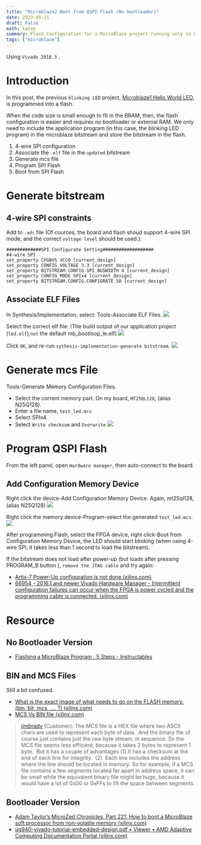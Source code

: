 ```yaml
---
title: "Microblaze2 Boot from QSPI Flash (No bootloader)"
date: 2023-05-21
draft: False
math: katex
summary: Flash Configuration for a MicroBlaze project running only in BRAM and without a bootloader.
tags: ["microblaze"]
---
```




Using `Vivado 2018.3` . 

# Introduction

In this post, the previous `blinking LED` project, [Microblaze1 Hello World LED](https://qygong17.github.io/posts/microblaze1-hello-world-led/), is programmed into a flash. 

When the code size is small enough to fit in the BRAM, then, the flash configuration is easier and requires no bootloader or external RAM. We only need to include the application program (in this case, the blinking LED program) in the microblaze bitstream and store the bitstream in the flash. 

1. 4-wire SPI configuration
2. Associate the `.elf` file in the `updated` bitstream
3. Generate mcs file 
4. Program SPI Flash
5. Boot from SPI Flash

#  Generate bitstream

## 4-wire SPI constraints
Add to `.xdc` file (Of cources, the board and flash shoud support 4-wire SPI mode, and the correct `voltage level` should be used.): 
```
#############SPI Configurate Setting###################
#4-wire SPI
set_property CFGBVS VCCO [current_design]
set_property CONFIG_VOLTAGE 3.3 [current_design]
set_property BITSTREAM.CONFIG.SPI_BUSWIDTH 4 [current_design]
set_property CONFIG_MODE SPIx4 [current_design]
set_property BITSTREAM.CONFIG.CONFIGRATE 50 [current_design]
```

## Associate ELF Files
In Synthesis/Implementation, select: Tools-Associate ELF Files. 
![](/images/img_2023-05-20-30.png)

Select the correct elf file: (The build output of our application project (`led.elf`),`not` the default mb_bootloop_le.elf)
![](/images/img_2023-05-20-32.png)

Click `OK`, and re-run `sythesis-implementation-generate bitstream`.
![](/images/img_2023-05-20-31.png)



# Generate mcs File
Tools-Generate Memory Configuration Files. 
- Select the corrent memory part. On my board,  `MT25QL128`, (alias N25Q128). 
- Enter a file name, `test_led.mcs`
- Select SPIx4
- Select `Write checksum` and `Overwrite`
![](/images/img_2023-05-20-26.png)


# Program QSPI Flash
From the left panel, open `Hardware manager`, then auto-connect to the board. 

## Add Configuration Memory Device
Right click the device-Add Configuration Memory Device. Again,  mt25ql128, (alias N25Q128)
![](/images/img_2023-05-20-27.png)


Right click the memory device-Program-select the generated `test_led.mcs`. 
![](/images/img_2023-05-20-29.png)

After programming Flash, select the FPGA device, right click-Boot from Configuration Memory Device, the LED should start blinking (when using 4-wire SPI, it takes less than 1 second to load the bitstream). 

If the bitstream does not load after power-up (but loads after pressing PROGRAM_B button ), `remove the JTAG cable` and try again: 
- [Artix-7 Power-Up configuration is not done (xilinx.com)](https://support.xilinx.com/s/question/0D52E00006hpKu2SAE/artix7-powerup-configuration-is-not-done?language=en_US)
- [66954 - 2016.1 and newer Vivado Hardware Manager - Intermittent configuration failures can occur when the FPGA is power cycled and the programming cable is connected. (xilinx.com)](https://support.xilinx.com/s/article/66954?language=en_US)

# Resource

## No Bootloader Version 
- [Flashing a MicroBlaze Program : 5 Steps - Instructables](https://www.instructables.com/Flashing-a-MicroBlaze-Program/)

## BIN and MCS Files
Still a bit confused. 
- [What is the exact image of what needs to go on the FLASH memory. (bin, bit, mcs, .... ?) (xilinx.com)](https://support.xilinx.com/s/question/0D52E00006hpXM5SAM/what-is-the-exact-image-of-what-needs-to-go-on-the-flash-memory-bin-bit-mcs-?language=en_US)
- [MCS Vs BIN file (xilinx.com)](https://support.xilinx.com/s/question/0D52E00006iHt1tSAC/mcs-vs-bin-file?language=en_US)


> [jimbrady](https://support.xilinx.com/s/profile/0052E00000N3A4tQAF) (Customer): 
> The MCS file is a HEX file where two ASCII chars are used to represent each byte of data.  And the binary file of course just contains just the raw byte stream, in sequence.
> So the MCS file seems less efficient, because it takes 2 bytes to represent 1 byte.  But it has a couple of advantages (1) It has a checksum at the end of each line for integrity.  (2)  Each line includes the address where the line should be located in memory.
> So for example, if a MCS file contains a few segments located far apart in address space, it can be small while the equivalent binary file might be huge, because it would have a lot of 0x00 or 0xFFs to fill the space between segments.


## Bootloader Version
- [Adam Taylor’s MicroZed Chronicles, Part 221: How to boot a MicroBlaze soft processor from non-volatile memory (xilinx.com)](https://support.xilinx.com/s/article/802317?language=en_US)
- [ug940-vivado-tutorial-embedded-design.pdf • Viewer • AMD Adaptive Computing Documentation Portal (xilinx.com)](https://docs.xilinx.com/v/u/2019.1-English/ug940-vivado-tutorial-embedded-design)